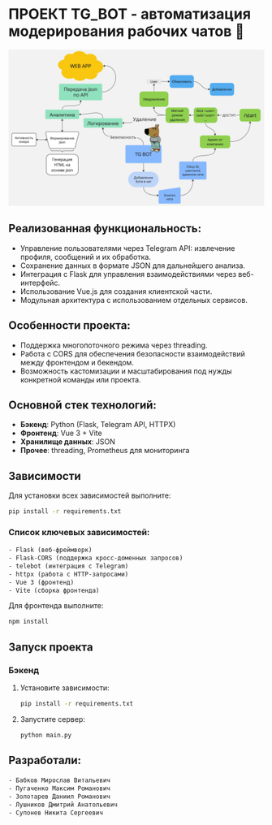 
# ПРОЕКТ TG_BOT - автоматизация модерирования рабочих чатов 🎉
![](scheme.jpg)
## Реализованная функциональность:
- Управление пользователями через Telegram API: извлечение профиля, сообщений и их обработка.
- Сохранение данных в формате JSON для дальнейшего анализа.
- Интеграция с Flask для управления взаимодействиями через веб-интерфейс.
- Использование Vue.js для создания клиентской части.
- Модульная архитектура с использованием отдельных сервисов.

## Особенности проекта:
- Поддержка многопоточного режима через threading.
- Работа с CORS для обеспечения безопасности взаимодействий между фронтендом и бекендом.
- Возможность кастомизации и масштабирования под нужды конкретной команды или проекта.

## Основной стек технологий:
- **Бэкенд**: Python (Flask, Telegram API, HTTPX)
- **Фронтенд**: Vue 3 + Vite
- **Хранилище данных**: JSON
- **Прочее**: threading, Prometheus для мониторинга

## Зависимости
Для установки всех зависимостей выполните:
```bash
pip install -r requirements.txt
```

### Список ключевых зависимостей:
```plaintext
- Flask (веб-фреймворк)
- Flask-CORS (поддержка кросс-доменных запросов)
- telebot (интеграция с Telegram)
- httpx (работа с HTTP-запросами)
- Vue 3 (фронтенд)
- Vite (сборка фронтенда)
```

Для фронтенда выполните:
```bash
npm install
```

## Запуск проекта

### Бэкенд
1. Установите зависимости:
    ```bash
    pip install -r requirements.txt
    ```
2. Запустите сервер:
    ```bash
    python main.py
    ```

## Разработали:
```plaintext
- Бабков Мирослав Витальевич
- Пугаченко Максим Романович
- Золотарев Даниил Романович
- Лушников Дмитрий Анатольевич
- Супонев Никита Сергеевич
```
